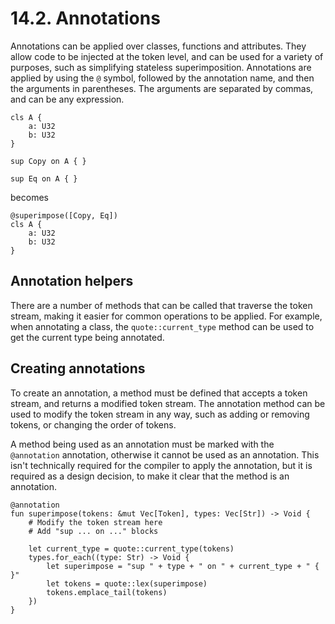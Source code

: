 # 14.2. Annotations

Annotations can be applied over classes, functions and attributes. They allow code to be injected at the token level,
and can be used for a variety of purposes, such as simplifying stateless superimposition. Annotations are applied by
using the `@` symbol, followed by the annotation name, and then the arguments in parentheses. The arguments are
separated by commas, and can be any expression.

```
cls A {
    a: U32
    b: U32
}

sup Copy on A { }

sup Eq on A { }
```

becomes

```
@superimpose([Copy, Eq])
cls A {
    a: U32
    b: U32
}
```

## Annotation helpers

There are a number of methods that can be called that traverse the token stream, making it easier for common operations
to be applied. For example, when annotating a class, the `quote::current_type` method can be used to get the current
type being annotated.

## Creating annotations

To create an annotation, a method must be defined that accepts a token stream, and returns a modified token stream. The
annotation method can be used to modify the token stream in any way, such as adding or removing tokens, or changing the
order of tokens.

A method being used as an annotation must be marked with the `@annotation` annotation, otherwise it cannot be used as an
annotation. This isn't technically required for the compiler to apply the annotation, but it is required as a design
decision, to make it clear that the method is an annotation.

```
@annotation
fun superimpose(tokens: &mut Vec[Token], types: Vec[Str]) -> Void {
    # Modify the token stream here
    # Add "sup ... on ..." blocks
    
    let current_type = quote::current_type(tokens)
    types.for_each((type: Str) -> Void {
        let superimpose = "sup " + type + " on " + current_type + " { }"
        let tokens = quote::lex(superimpose)
        tokens.emplace_tail(tokens)
    })
}
```

